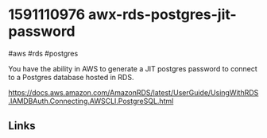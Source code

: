 # 1591110976 awx-rds-postgres-jit-password
#aws #rds #postgres

You have the ability in AWS to generate a JIT postgres password to connect to a Postgres database hosted in RDS.

https://docs.aws.amazon.com/AmazonRDS/latest/UserGuide/UsingWithRDS.IAMDBAuth.Connecting.AWSCLI.PostgreSQL.html





## Links
